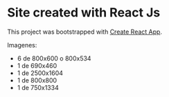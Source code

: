 # Site created with React Js

This project was bootstrapped with [Create React App](https://github.com/facebook/create-react-app).

Imagenes: 
- 6 de 800x600 o 800x534
- 1 de 690x460
- 1 de 2500x1604
- 1 de 800x800
- 1 de 750x1334



